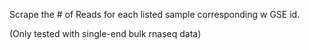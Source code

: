 Scrape the # of Reads for each listed sample corresponding w GSE id.

(Only tested with single-end bulk rnaseq data)
